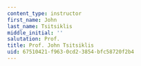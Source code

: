 ```yaml
---
content_type: instructor
first_name: John
last_name: Tsitsiklis
middle_initial: ''
salutation: Prof.
title: Prof. John Tsitsiklis
uid: 67510421-f963-0cd2-3854-bfc58720f2b4
---
```

